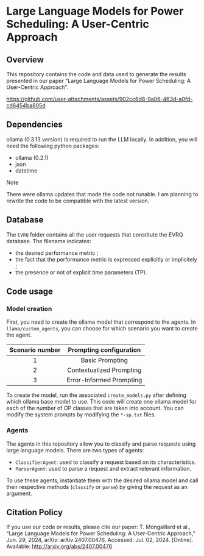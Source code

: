 # Large Language Models for Power Scheduling: A User-Centric Approach

## Overview
This repository contains the code and data used to generate the results presented in our paper "Large Language Models for Power Scheduling: A User-Centric Approach".


https://github.com/user-attachments/assets/902cc6d8-9a06-463d-a0fd-cd6454ba805d


## Dependencies
ollama (0.3.13 version) is required to run the LLM locally. In addition, you will need the following python packages:
- ollama (0.2.1)
- json
- datetime

> [!NOTE]  
> There were ollama updates that made the code not runable. I am planning to rewrite the code to be compatible with the latest version.

## Database
The `EVRQ` folder contains all the user requests that constitute the EVRQ database. The filename indicates:
- the desired performance metric ;
- the fact that the performance metric is expressed explicitly or implicitely ;
- the presence or not of explicit time parameters (TP).

## Code usage
### Model creation
First, you need to create the ollama model that correspond to the agents. In `llama/custom_agents`, you can choose for which scenario you want to create the agent.


| Scenario number | Prompting configuration |
|:---------------:|:-----------------------:|
| 1 | Basic Prompting |
| 2 | Contextualized Prompting |
| 3 | Error-Informed Prompting |


To create the model, run the associated `create_models.py` after defining which ollama base model to use. This code will create one ollama model for each of the number of OP classes that are taken into account.
You can modify the system prompts by modifying the `*-sp.txt` files.

### Agents
The agents in this repository allow you to classify and parse requests using large language models. There are two types of agents:

* `ClassifierAgent`: used to classify a request based on its characteristics.
* `ParserAgent`: used to parse a request and extract relevant information.

To use these agents, instantiate them with the desired ollama model and call their respective methods (`classify` or `parse`) by giving the request as an argument.

## Citation Policy
If you use our code or results, please cite our paper:
 T. Mongaillard et al., “Large Language Models for Power Scheduling: A User-Centric Approach,” Jun. 29, 2024, arXiv: arXiv:2407.00476. Accessed: Jul. 02, 2024. [Online]. Available: http://arxiv.org/abs/2407.00476

